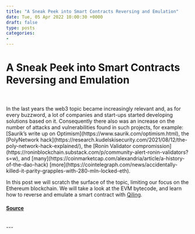 ```yaml
---
title: "A Sneak Peek into Smart Contracts Reversing and Emulation"
date: Tue, 05 Apr 2022 10:00:30 +0000
draft: false
type: posts
categories: 
- 
---
```

# A Sneak Peek into Smart Contracts Reversing and Emulation

<br/>

<br/>
In the last years the web3 topic became increasingly relevant and, as for every buzzword, a lot of companies and start-ups started developing solutions based on it.  
Consequently there also was an increase on the number of attacks and vulnerabilities found in such projects, for example: [Saurik’s write up on Optimism](https://www.saurik.com/optimism.html), the [PolyNetwork hack](https://research.kudelskisecurity.com/2021/08/12/the-poly-network-hack-explained/), the [Ronin Validator compromission](https://roninblockchain.substack.com/p/community-alert-ronin-validators?s=w), and [many](https://coinmarketcap.com/alexandria/article/a-history-of-the-dao-hack) [more](https://cointelegraph.com/news/accidentally-killed-it-parity-grapples-with-280-mln-locked-eth).

In this post we will scratch the surface of the topic, limiting our focus on the Ethereum blockchain. We will take a look at the EVM bytecode, and learn how to reverse and emulate a smart contract with [Qiling](https://github.com/qilingframework/qiling).

#### [Source](https://www.shielder.com/blog/2022/04/a-sneak-peek-into-smart-contracts-reversing-and-emulation/)

<br/>
---
